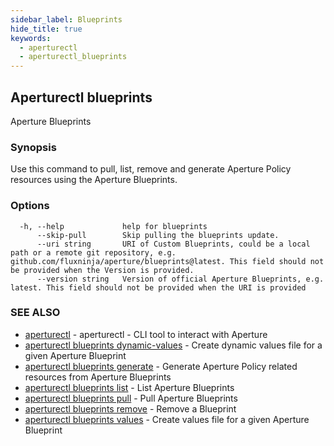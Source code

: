 ```yaml
---
sidebar_label: Blueprints
hide_title: true
keywords:
  - aperturectl
  - aperturectl_blueprints
---
```


<!-- markdownlint-disable -->

## Aperturectl blueprints

Aperture Blueprints

### Synopsis

Use this command to pull, list, remove and generate Aperture Policy resources using the Aperture Blueprints.

### Options

```
  -h, --help             help for blueprints
      --skip-pull        Skip pulling the blueprints update.
      --uri string       URI of Custom Blueprints, could be a local path or a remote git repository, e.g. github.com/fluxninja/aperture/blueprints@latest. This field should not be provided when the Version is provided.
      --version string   Version of official Aperture Blueprints, e.g. latest. This field should not be provided when the URI is provided
```

### SEE ALSO

- [aperturectl](/reference/aperture-cli/aperturectl/aperturectl.md) - aperturectl - CLI tool to interact with Aperture
- [aperturectl blueprints dynamic-values](/reference/aperture-cli/aperturectl/blueprints/dynamic-values/dynamic-values.md) - Create dynamic values file for a given Aperture Blueprint
- [aperturectl blueprints generate](/reference/aperture-cli/aperturectl/blueprints/generate/generate.md) - Generate Aperture Policy related resources from Aperture Blueprints
- [aperturectl blueprints list](/reference/aperture-cli/aperturectl/blueprints/list/list.md) - List Aperture Blueprints
- [aperturectl blueprints pull](/reference/aperture-cli/aperturectl/blueprints/pull/pull.md) - Pull Aperture Blueprints
- [aperturectl blueprints remove](/reference/aperture-cli/aperturectl/blueprints/remove/remove.md) - Remove a Blueprint
- [aperturectl blueprints values](/reference/aperture-cli/aperturectl/blueprints/values/values.md) - Create values file for a given Aperture Blueprint
